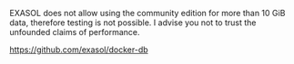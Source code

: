 EXASOL does not allow using the community edition for more than 10 GiB data, therefore testing is not possible. I advise you not to trust the unfounded claims of performance.

https://github.com/exasol/docker-db
